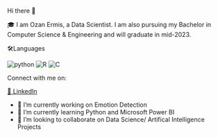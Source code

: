 Hi there 👋 

   🎓 I am Ozan Ermis, a Data Scientist. I am also pursuing my Bachelor in Computer Science & Engineering and will graduate in mid-2023.
   
   🛠️Languages

![python](https://img.shields.io/badge/Python-3178C6?style=for-the-badge&logo=Python&logoColor=yellow)
![R](https://img.shields.io/badge/R-white?style=for-the-badge&logo=R&logoColor=blue)
![C](https://img.shields.io/badge/C-3178C6?style=for-the-badge&logo=c&logoColor=white)
<!--![oracle](https://img.shields.io/badge/oracle-000000?style=for-the-badge&logo=oracle&logoColor=DC0032)---> 

<!--[Node.js](https://img.shields.io/badge/Node.js-6cc24a?style=for-the-badge&logo=node.js&logoColor=ffffff)---> 


 
  Connect with me on:
  
  <a href="https://www.linkedin.com/in/ozanermis"> 🏢 LinkedIn<a>



- 🔭 I’m currently working on Emotion Detection
- 🌱 I’m currently learning Python and Microsoft Power BI
- 👯 I’m looking to collaborate on Data Science/ Artifical Intelligence Projects


